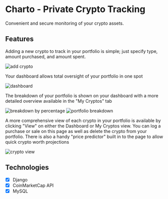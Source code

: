 # Charto - Private Crypto Tracking
Convenient and secure monitoring of your crypto assets.

## Features
Adding a new crypto to track in your portfolio is simple; just specify type, amount purchased, and amount spent.

![add crypto](http://patrickmucsi.com/images/charto/add_crypto.png)

Your dashboard allows total oversight of your portfolio in one spot

![dashboard](http://patrickmucsi.com/images/charto/dashboard.png)

The breakdown of your portfolio is shown on your dashboard with a more detailed overview available in the "My Cryptos" tab

![breakdown by percentage](http://patrickmucsi.com/images/charto/breakdown_percentage.png)
![portfolio breakdown](http://patrickmucsi.com/images/charto/portfolio_breakdown.png)

A more comprehensive view of each crypto in your portfolio is available by clicking "View" on either the Dashboard or My Cryptos view. You can log a purchase or sale on this page as well as delete the crypto from your portfolio.
There is also a handy "price predictor" built in to the page to allow quick crypto worth projections

![crypto view](http://patrickmucsi.com/images/charto/view_crypto.png)

## Technologies
- [x] Django
- [x] CoinMarketCap API
- [x] MySQL
